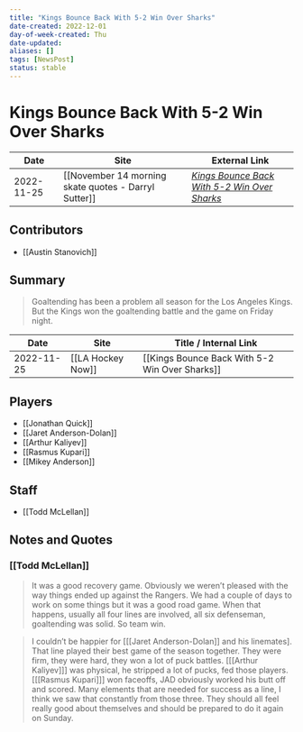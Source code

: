 ```yaml
---
title: "Kings Bounce Back With 5-2 Win Over Sharks"
date-created: 2022-12-01
day-of-week-created: Thu
date-updated: 
aliases: []
tags: [NewsPost]
status: stable
---
```


# Kings Bounce Back With 5-2 Win Over Sharks

| Date       | Site                                                 | External Link                                                                                                                                          |
| ---------- | ---------------------------------------------------- | ------------------------------------------------------------------------------------------------------------------------------------------------------ |
| 2022-11-25 | [[November 14 morning skate quotes - Darryl Sutter]] | [*Kings Bounce Back With 5-2 Win Over Sharks*](https://www.lahockeynow.com/2022/11/25/los-angeles-kings-bounce-back-with-5-2-win-over-san-jose-sharks) |

## Contributors
- [[Austin Stanovich]]

## Summary
> Goaltending has been a problem all season for the Los Angeles Kings. But the Kings won the goaltending battle and the game on Friday night.

| Date       | Site              | Title / Internal Link                          |
| ---------- | ----------------- | ---------------------------------------------- |
| 2022-11-25 | [[LA Hockey Now]] | [[Kings Bounce Back With 5-2 Win Over Sharks]] |

## Players
- [[Jonathan Quick]]
- [[Jaret Anderson-Dolan]]
- [[Arthur Kaliyev]]
- [[Rasmus Kupari]]
- [[Mikey Anderson]]

## Staff
- [[Todd McLellan]]

## Notes and Quotes
### [[Todd McLellan]]
> It was a good recovery game. Obviously we weren’t pleased with the way things ended up against the Rangers. We had a couple of days to work on some things but it was a good road game. When that happens, usually all four lines are involved, all six defenseman, goaltending was solid. So team win.

> I couldn’t be happier for \[[[Jaret Anderson-Dolan]] and his linemates]. That line played their best game of the season together. They were firm, they were hard, they won a lot of puck battles. \[[[Arthur Kaliyev]]] was physical, he stripped a lot of pucks, fed those players. \[[[Rasmus Kupari]]] won faceoffs, JAD obviously worked his butt off and scored. Many elements that are needed for success as a line, I think we saw that constantly from those three. They should all feel really good about themselves and should be prepared to do it again on Sunday.



